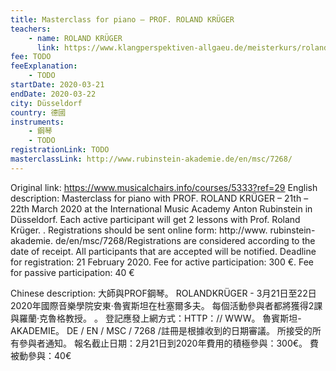 ```yaml
---
title: Masterclass for piano – PROF. ROLAND KRÜGER
teachers:
	- name: ROLAND KRÜGER
	  link: https://www.klangperspektiven-allgaeu.de/meisterkurs/roland-kr%C3%BCger/
fee: TODO
feeExplanation: 
	- TODO
startDate: 2020-03-21
endDate: 2020-03-22
city: Düsseldorf
country: 德國
instruments:
	- 鋼琴
	- TODO
registrationLink: TODO
masterclassLink: http://www.rubinstein-akademie.de/en/msc/7268/
---
```

Original link: https://www.musicalchairs.info/courses/5333?ref=29
English description:
Masterclass for piano with PROF.
 ROLAND KRÜGER – 21th – 22th March 2020 at the International Music Academy Anton Rubinstein in Düsseldorf.
 Each active participant will get 2 lessons with Prof.
 Roland Krüger.
 .
 Registrations should be sent online form: http://www.
rubinstein-akademie.
de/en/msc/7268/Registrations are considered according to the date of receipt.
 All participants that are accepted will be notified.
 Deadline for registration: 21 February 2020.
 Fee for active participation: 300 €.
 Fee for passive participation: 40 €

Chinese description:
大師與PROF鋼琴。
 ROLANDKRÜGER -  3月21日至22日2020年國際音樂學院安東·魯賓斯坦在杜塞爾多夫。
每個活動參與者都將獲得2課與羅蘭·克魯格教授。
 。
登記應發上網方式：HTTP：// WWW。
魯賓斯坦-AKADEMIE。
 DE / EN / MSC / 7268 /註冊是根據收到的日期審議。
所接受的所有參與者通知。
報名截止日期：2月21日到2020年費用的積極參與：300€。
費被動參與：40€
